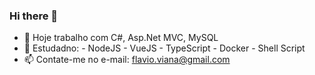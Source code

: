 ### Hi there 👋

<!--
**FlavioViana-Dev/FlavioViana-Dev** is a ✨ _special_ ✨ repository because its `README.md` (this file) appears on your GitHub profile.
windows + . - aparece os emotions
-->

- 🔭 Hoje trabalho com C#, Asp.Net MVC, MySQL
- 🌱 Estudadno:
        - NodeJS
        - VueJS
        - TypeScript
        - Docker
        - Shell Script
- 📫 Contate-me no e-mail: flavio.viana@gmail.com
